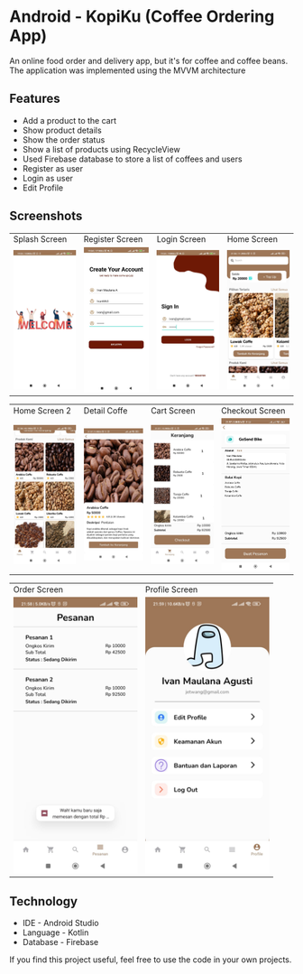 
# Android - KopiKu (Coffee Ordering App)

An online food order and delivery app, but it's for coffee and coffee beans. The application was implemented using the MVVM architecture




## Features

- Add a product to the cart
- Show product details
- Show the order status
- Show a list of products using RecycleView
- Used Firebase database to store a list of coffees and users
- Register as user
- Login as user
- Edit Profile

## Screenshots

<p align="center" float="left">
<table>
  <tr>
    <td>Splash Screen</td>
    <td>Register Screen</td>
    <td>Login Screen</td>
    <td>Home Screen</td>
  </tr>
  <tr>
    <td><img src="https://raw.githubusercontent.com/IvanM63/Android-KopiKu/main/screenshot/Splashscreen.jpeg" width="220"></td>
    <td><img src="https://raw.githubusercontent.com/IvanM63/Android-KopiKu/main/screenshot/RegisterScreen.jpeg" width="220"></td>
    <td><img src="https://raw.githubusercontent.com/IvanM63/Android-KopiKu/main/screenshot/LoginScreen.jpeg" width="220"></td>
    <td><img src="https://raw.githubusercontent.com/IvanM63/Android-KopiKu/main/screenshot/HomeScreen.jpg" width="220"></td>
  </tr>
 </table>
 <table>
  <tr>
    <td>Home Screen 2</td>
    <td>Detail Coffe</td>
    <td>Cart Screen</td>
    <td>Checkout Screen</td>
  </tr>
  <tr>
    <td><img src="https://raw.githubusercontent.com/IvanM63/Android-KopiKu/main/screenshot/HomeScreen2.jpg" width="220"></td>
    <td><img src="https://raw.githubusercontent.com/IvanM63/Android-KopiKu/main/screenshot/DetailCoffeeScreen.jpg" width="220"></td>
    <td><img src="https://raw.githubusercontent.com/IvanM63/Android-KopiKu/main/screenshot/CartScreen.jpg" width="220"></td>
    <td><img src="https://raw.githubusercontent.com/IvanM63/Android-KopiKu/main/screenshot/CheckoutScreen.jpg" width="220"></td>
  </tr>
 </table>
 </table>
 <table>
  <tr>
    <td>Order Screen</td>
    <td>Profile Screen</td>
  </tr>
  <tr>
    <td><img src="https://raw.githubusercontent.com/IvanM63/Android-KopiKu/main/screenshot/OrderScreen.jpg" width="220"></td>
    <td><img src="https://raw.githubusercontent.com/IvanM63/Android-KopiKu/main/screenshot/ProfileScreen.jpg" width="220"></td>
  </tr>
 </table>
 </p>



## Technology
- IDE - Android Studio
- Language - Kotlin
- Database - Firebase

If you find this project useful, feel free to use the code in your own projects.
